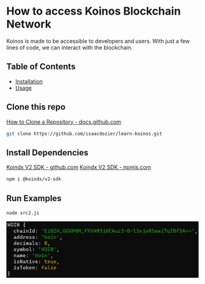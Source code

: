 # How to access Koinos Blockchain Network

Koinos is made to be accessible to developers and users. With just a few lines of code, we can interact with the blockchain.

## Table of Contents

- [Installation](#installation)
- [Usage](#usage)

## Clone this repo

[How to Clone a Repository - docs.github.com](https://docs.github.com/en/repositories/creating-and-managing-repositories/cloning-a-repository)

```sh
git clone https://github.com/isaacdozier/learn-koinos.git
```

## Install Dependencies

[Koindx V2 SDK - github.com](https://github.com/koindx/v2-sdk)
[Koindx V2 SDK - npmjs.com](https://www.npmjs.com/package/@koindx/v2-sdk)

```sh
npm i @koindx/v2-sdk
```

## Run Examples

```sh
node src2.js
```

![src2 console output example](https://github.com/isaacdozier/learn-koinos/blob/main/src2%20console%20output.png)
